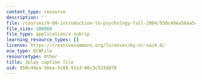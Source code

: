 ```yaml
---
content_type: resource
description: ''
file: /courses/9-00-introduction-to-psychology-fall-2004/950c49ea56ea5c8891e386c3c533dd70_10489.vtt
file_size: 100866
file_type: application/x-subrip
learning_resource_types: []
license: https://creativecommons.org/licenses/by-nc-sa/4.0/
ocw_type: OCWFile
resourcetype: Other
title: 3play caption file
uid: 950c49ea-56ea-5c88-91e3-86c3c533dd70
---
```

